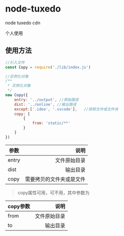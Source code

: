 # node-tuxedo
node tuxedo cdn

个人使用

## 使用方法

```javascript
//引入文件
const Copy = require('./lib/index.js')

//实例化对象
/**
 * 实例化对象
 */
new Copy({
	entry: '../output', //原始路径
	dist: '../online', //输出路径
	except:['.idea', '.vscode'],   //排除文件或文件夹
	copy: [
		{
			from: 'static/**'
		}
	]
})
```

| 参数| 说明  |
| --- |-------------:|
| entry | 文件原始目录 |
| dist | 输出目录 |
| copy | 需要拷贝的文件夹或是文件 |


>copy属性可用，可不用，其中参数为

| copy参数| 说明  |
| --- |-------------:|
| from | 文件原始目录 |
| to | 输出目录 |